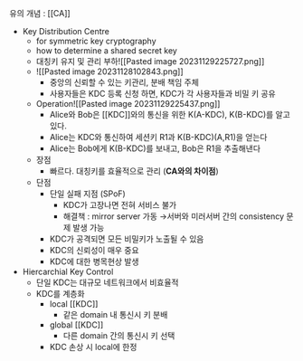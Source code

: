 유의 개념 : [[CA]]
- Key Distribution Centre
	- for symmetric key cryptography
	- how to determine a shared secret key
	- 대칭키 유지 및 관리 부하![[Pasted image 20231129225727.png]]
	- ![[Pasted image 20231128102843.png]]
		- 중앙의 신뢰할 수 있는 키관리, 분배 책임 주체
		- 사용자들은 KDC 등록 신청 하면, KDC가 각 사용자들과 비밀 키 공유
	- Operation![[Pasted image 20231129225437.png]]
		- Alice와 Bob은 [[KDC]]와의 통신을 위한 K(A-KDC), K(B-KDC)를 알고 있다. 
		- Alice는 KDC와 통신하여 세션키 R1과 K(B-KDC)(A,R1)을 얻는다
		- Alice는 Bob에게 K(B-KDC)를 보내고, Bob은 R1을 추출해낸다
	- 장점
		- 빠르다. 대칭키를 효율적으로 관리 (**CA와의 차이점**)
	- 단점
		- 단일 실패 지점 (SPoF)
			- KDC가 고장나면 전혀 서비스 불가
			- 해결책 : mirror server 가동
			  →서버와 미러서버 간의 consistency 문제 발생 가능
		- KDC가 공격되면 모든 비밀키가 노출될 수 있음
		- KDC의 신뢰성이 매우 중요
		- KDC에 대한 병목현상 발생
- Hiercarchial Key Control
	- 단일 KDC는 대규모 네트워크에서 비효율적
	- KDC를 계층화
		- local [[KDC]] 
			- 같은 domain 내 통신시 키 분배
		- global [[KDC]] 
			- 다른 domain 간의 통신시 키 선택
		- KDC 손상 시 local에 한정